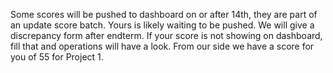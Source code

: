 Some scores will be pushed to dashboard on or after 14th, they are part of an
update score batch. Yours is likely waiting to be pushed. We will give a
discrepancy form after endterm. If your score is not showing on dashboard,
fill that and operations will have a look. From our side we have a score for
you of 55 for Project 1.